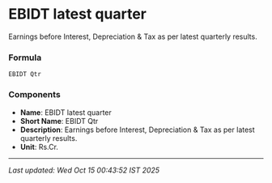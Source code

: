 # EBIDT latest quarter
Earnings before Interest, Depreciation & Tax as per latest quarterly results.

### Formula
```text
EBIDT Qtr
```


### Components
- **Name**: EBIDT latest quarter
- **Short Name**: EBIDT Qtr
- **Description**: Earnings before Interest, Depreciation & Tax as per latest quarterly results.
- **Unit**: Rs.Cr.

---
*Last updated: Wed Oct 15 00:43:52 IST 2025*
